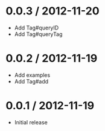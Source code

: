 
0.0.3 / 2012-11-20
==================

  * Add Tag#queryID
  * Add Tag#queryTag

0.0.2 / 2012-11-19
==================

  * Add examples
  * Add Tag#add

0.0.1 / 2012-11-19
==================

  * Initial release
